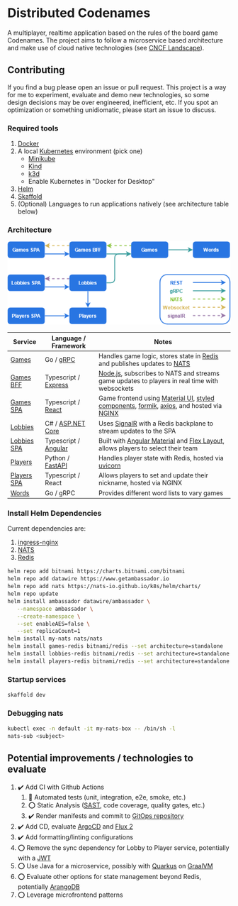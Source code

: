# Distributed Codenames

A multiplayer, realtime application based on the rules of the board game Codenames. The project aims to follow a microservice based architecture and make use of cloud native technologies (see [CNCF Landscape](https://landscape.cncf.io/)).

## Contributing

If you find a bug please open an issue or pull request. This project is a way for me to experiment, evaluate and demo new technologies, so some design decisions may be over engineered, inefficient, etc. If you spot an optimization or something unidiomatic, please start an issue to discuss.

### Required tools

1. [Docker](https://www.docker.com/products/docker-desktop)
2. A local [Kubernetes](https://kubernetes.io/) environment (pick one)
   - [Minikube](https://minikube.sigs.k8s.io/docs/start/)
   - [Kind](https://kind.sigs.k8s.io/docs/user/quick-start/)
   - [k3d](https://k3d.io/#quick-start)
   - Enable Kubernetes in "Docker for Desktop"
3. [Helm](https://helm.sh/docs/intro/quickstart/)
4. [Skaffold](https://skaffold.dev/docs/install/)
5. (Optional) Languages to run applications natively (see architecture table below)

### Architecture

![Architecture graph](/docs/img/distributed-codewords.png)

| Service                             | Language / Framework                                                                       | Notes                                                                                                            |
| ----------------------------------- | ------------------------------------------------------------------------------------------ | ---------------------------------------------------------------------------------------------------------------- |
| [Games](services/games)             | Go / [gRPC](https://grpc.io/)                                                              | Handles game logic, stores state in [Redis](https://redis.io/) and publishes updates to [NATS](https://nats.io/) |
| [Games BFF](services/games-bff)     | Typescript / [Express](https://expressjs.com/)                                             | [Node.js](https://nodejs.org), subscribes to NATS and streams game updates to players in real time with websockets |
| [Games SPA](services/games-spa)     | Typescript / [React](https://reactjs.org/)                                                 | Game frontend using [Material UI](https://material-ui.com/), [styled components](https://styled-components.com/), [formik](https://github.com/formium/formik), [axios](https://github.com/axios/axios), and hosted via [NGINX](https://www.nginx.com/) |
| [Lobbies](services/lobbies)         | C# / [ASP&#46;NET Core](https://docs.microsoft.com/en-us/aspnet/core/?view=aspnetcore-5.0) | Uses [SignalR](https://dotnet.microsoft.com/apps/aspnet/signalr) with a Redis backplane to stream updates to the SPA |
| [Lobbies SPA](services/lobbies-spa) | Typescript / [Angular](https://angular.io/)                                                | Built with [Angular Material](https://material.angular.io/) and [Flex Layout](https://github.com/angular/flex-layout), allows players to select their team |
| [Players](services/players)         | Python / [FastAPI](https://fastapi.tiangolo.com/)                                          | Handles player state with Redis, hosted via [uvicorn](https://www.uvicorn.org/)                                  |
| [Players SPA](services/players-spa) | Typescript / React                                                                         | Allows players to set and update their nickname, hosted via NGINX                                                |
| [Words](services/words)             | Go / gRPC                                                                                  | Provides different word lists to vary games                                                                      |

### Install Helm Dependencies

Current dependencies are:

1. [ingress-nginx](https://kubernetes.github.io/ingress-nginx/)
1. [NATS](https://nats.io/)
1. [Redis](https://redis.io/)

```sh
helm repo add bitnami https://charts.bitnami.com/bitnami
helm repo add datawire https://www.getambassador.io
helm repo add nats https://nats-io.github.io/k8s/helm/charts/
helm repo update
helm install ambassador datawire/ambassador \
   --namespace ambassador \
   --create-namespace \
   --set enableAES=false \
   --set replicaCount=1
helm install my-nats nats/nats
helm install games-redis bitnami/redis --set architecture=standalone
helm install lobbies-redis bitnami/redis --set architecture=standalone
helm install players-redis bitnami/redis --set architecture=standalone
```

### Startup services

```sh
skaffold dev
```

### Debugging nats

```sh
kubectl exec -n default -it my-nats-box -- /bin/sh -l
nats-sub <subject>
```

## Potential improvements / technologies to evaluate

1. ✔️ Add CI with Github Actions
   1. 🚧 Automated tests (unit, integration, e2e, smoke, etc.)
   1. ⭕ Static Analysis ([SAST](https://owasp.org/www-community/Source_Code_Analysis_Tools), code coverage, quality gates, etc.)
   1. ✔️ Render manifests and commit to [GitOps repository](https://github.com/deesejohn/distributed-codenames-cluster)
1. ✔️ Add CD, evaluate [ArgoCD](https://argoproj.github.io/argo-cd/) and [Flux 2](https://github.com/fluxcd/flux2)
1. ✔️ Add formatting/linting configurations
1. ⭕ Remove the sync dependency for Lobby to Player service, potentially with a [JWT](https://jwt.io/)
1. ⭕ Use Java for a microservice, possibly with [Quarkus](https://quarkus.io/) on [GraalVM](https://www.graalvm.org/)
1. ⭕ Evaluate other options for state management beyond Redis, potentially [ArangoDB](https://www.arangodb.com/)
1. ⭕ Leverage microfrontend patterns
